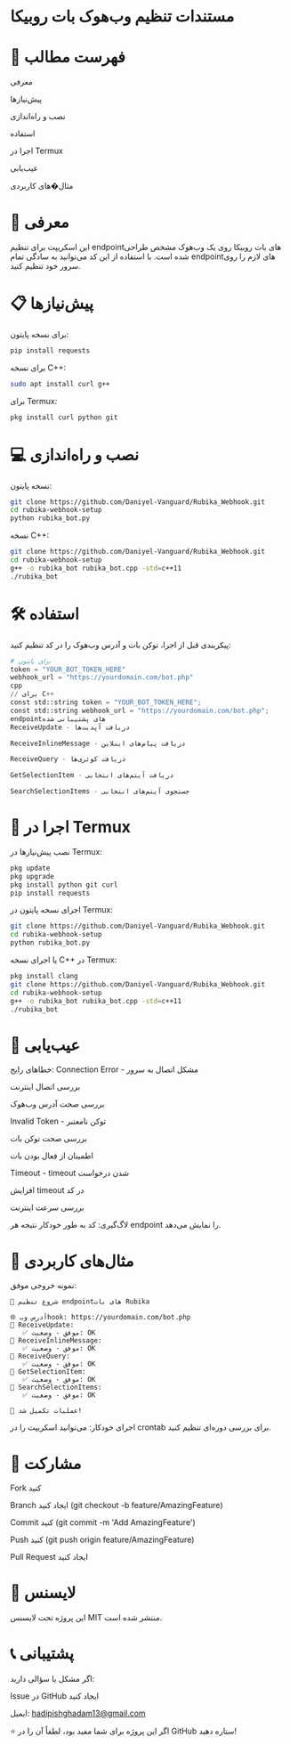 # مستندات تنظیم وب‌هوک بات روبیکا
# 📖 فهرست مطالب
معرفی

پیش‌نیازها

نصب و راه‌اندازی

استفاده

اجرا در Termux

عیب‌یابی

مثال�های کاربردی

# 🚀 معرفی
این اسکریپت برای تنظیم endpointهای بات روبیکا روی یک وب‌هوک مشخص طراحی شده است. با استفاده از این کد می‌توانید به سادگی تمام endpointهای لازم را روی سرور خود تنظیم کنید.

# 📋 پیش‌نیازها
برای نسخه پایتون:
```bash
pip install requests
```
برای نسخه C++:
```bash
sudo apt install curl g++
```
برای Termux:
```bash
pkg install curl python git
```
# 💻 نصب و راه‌اندازی
نسخه پایتون:
```bash
git clone https://github.com/Daniyel-Vanguard/Rubika_Webhook.git
cd rubika-webhook-setup
python rubika_bot.py
```
نسخه C++:
```bash
git clone https://github.com/Daniyel-Vanguard/Rubika_Webhook.git
cd rubika-webhook-setup
g++ -o rubika_bot rubika_bot.cpp -std=c++11
./rubika_bot
```
# 🛠 استفاده
پیکربندی
قبل از اجرا، توکن بات و آدرس وب‌هوک را در کد تنظیم کنید:

``` python
# برای پایتون
token = "YOUR_BOT_TOKEN_HERE"
webhook_url = "https://yourdomain.com/bot.php"
cpp
// برای C++
const std::string token = "YOUR_BOT_TOKEN_HERE";
const std::string webhook_url = "https://yourdomain.com/bot.php";
endpointهای پشتیبانی شده
ReceiveUpdate - دریافت آپدیت‌ها

ReceiveInlineMessage - دریافت پیام‌های اینلاین

ReceiveQuery - دریافت کوئری‌ها

GetSelectionItem - دریافت آیتم‌های انتخابی

SearchSelectionItems - جستجوی آیتم‌های انتخابی
```

# 📱 اجرا در Termux
نصب پیش‌نیازها در Termux:
```bash
pkg update
pkg upgrade
pkg install python git curl
pip install requests
```
اجرای نسخه پایتون در Termux:
```bash
git clone https://github.com/Daniyel-Vanguard/Rubika_Webhook.git
cd rubika-webhook-setup
python rubika_bot.py
```
یا اجرای نسخه C++ در Termux:
```bash
pkg install clang
git clone https://github.com/Daniyel-Vanguard/Rubika_Webhook.git
cd rubika-webhook-setup
g++ -o rubika_bot rubika_bot.cpp -std=c++11
./rubika_bot
```
# 🔧 عیب‌یابی
خطاهای رایج:
Connection Error - مشکل اتصال به سرور

بررسی اتصال اینترنت

بررسی صحت آدرس وب‌هوک

Invalid Token - توکن نامعتبر

بررسی صحت توکن بات

اطمینان از فعال بودن بات

Timeout - timeout شدن درخواست

افزایش timeout در کد

بررسی سرعت اینترنت

لاگ‌گیری:
کد به طور خودکار نتیجه هر endpoint را نمایش می‌دهد.

# 📝 مثال‌های کاربردی

نمونه خروجی موفق:
```text
🚀 شروع تنظیم endpoint‌های بات Rubika

🌐 آدرس وبhook: https://yourdomain.com/bot.php
📡 ReceiveUpdate:
   ✅ موفق - وضعیت: OK
📡 ReceiveInlineMessage:
   ✅ موفق - وضعیت: OK
📡 ReceiveQuery:
   ✅ موفق - وضعیت: OK
📡 GetSelectionItem:
   ✅ موفق - وضعیت: OK
📡 SearchSelectionItems:
   ✅ موفق - وضعیت: OK

🎯 عملیات تکمیل شد!
```
اجرای خودکار:
می‌توانید اسکریپت را در crontab برای بررسی دوره‌ای تنظیم کنید.

# 🤝 مشارکت
Fork کنید

Branch ایجاد کنید (git checkout -b feature/AmazingFeature)

Commit کنید (git commit -m 'Add AmazingFeature')

Push کنید (git push origin feature/AmazingFeature)

Pull Request ایجاد کنید

# 📜 لایسنس
این پروژه تحت لایسنس MIT منتشر شده است.

# 📞 پشتیبانی
اگر مشکل یا سؤالی دارید:

Issue در GitHub ایجاد کنید

ایمیل: hadipishghadam13@gmail.com

⭐ اگر این پروژه برای شما مفید بود، لطفاً آن را در GitHub ستاره دهید!
